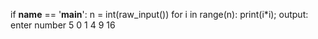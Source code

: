 if __name__ == '__main__':
    n = int(raw_input())
    for i in range(n):
        print(i*i);
output:
enter number 5
0
1
4
9
16
